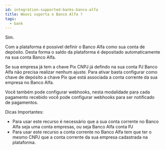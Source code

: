 ```yaml
---
id: integration-supported-banks-banco-alfa
title: Woovi suporta o Banco Alfa ?
tags:
  - bank
---
```


Sim.

Com a plataforma é possível definir o Banco Alfa como sua conta de depósito. Desta forma o saldo da plataforma é depositado automaticamente na sua conta Banco Alfa.

Se sua empresa já tem a chave Pix CNPJ já defindo na sua conta PJ Banco Alfa não precisa realizar nenhum ajuste. Para ativar basta configurar como chave de depósito a chave Pix que está associada a conta corrente da sua empresa no Banco Alfa.

Você também pode configurar webhooks, nesta modalidade para cada pagamento recebido você pode configurar webhooks para ser notificado de pagamentos.

Dicas Importantes:

- Para usar este recurso é necessário que a sua conta corrente no Banco Alfa seja uma conta empresas, ou seja Banco Alfa conta PJ
- Para usar este recurso a conta corrente no Banco Alfa tem que ter o mesmo CNPJ que a conta corrente da sua empresa cadastrada na plataforma.
